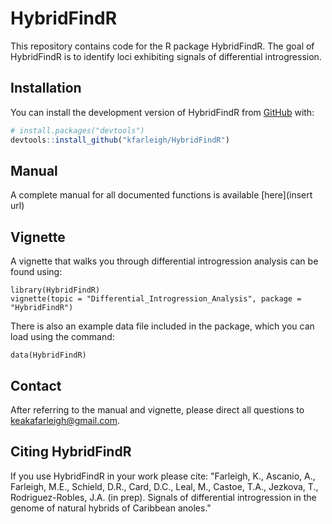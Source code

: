 
# HybridFindR

This repository contains code for the R package HybridFindR. The goal of HybridFindR is to identify loci exhibiting signals of differential introgression.

## Installation

You can install the development version of HybridFindR from [GitHub](https://github.com/) with:

``` r
# install.packages("devtools")
devtools::install_github("kfarleigh/HybridFindR")
```

## Manual 
A complete manual for all documented functions is available [here](insert url) 

## Vignette

A vignette that walks you through differential introgression analysis can be found using:
``` 
library(HybridFindR)
vignette(topic = "Differential_Introgression_Analysis", package = "HybridFindR")
```

There is also an example data file included in the package, which you can load using the command:
```
data(HybridFindR)
```

## Contact

After referring to the manual and vignette, please direct all questions to keakafarleigh@gmail.com. 

## Citing HybridFindR
If you use HybridFindR in your work please cite:
"Farleigh, K., Ascanio, A., Farleigh, M.E., Schield, D.R., Card, D.C., Leal, M., Castoe, T.A., Jezkova, T., Rodriguez-Robles, J.A. (in prep). Signals of differential introgression in the genome of natural hybrids of Caribbean anoles."
